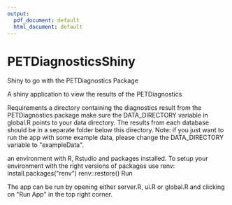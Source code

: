 ```yaml
---
output:
  pdf_document: default
  html_document: default
---
```

# PETDiagnosticsShiny
Shiny to go with the PETDiagnostics Package

A shiny application to view the results of the PETDiagnostics

Requirements
a directory containing the diagnostics result from the PETDiagnostics package
make sure the DATA_DIRECTORY variable in global.R points to your data directory. The results from each database should be in a separate folder below this directory. Note: if you just want to run the app with some example data, please change the DATA_DIRECTORY variable to "exampleData". 

an environment with R, Rstudio and packages installed. To setup your environment with the right versions of packages use renv:
install.packages("renv") 
renv::restore()
Run

The app can be run by opening either server.R, ui.R or global.R and clicking on "Run App" in the top right corner.
